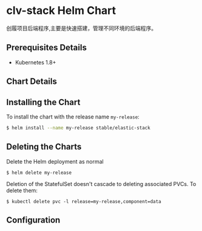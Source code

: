 # clv-stack Helm Chart

创履项目后端程序,主要是快速搭建，管理不同环境的后端程序。

## Prerequisites Details

* Kubernetes 1.8+

## Chart Details 

## Installing the Chart

To install the chart with the release name `my-release`:

```bash
$ helm install --name my-release stable/elastic-stack
```

## Deleting the Charts

Delete the Helm deployment as normal

```
$ helm delete my-release
```

Deletion of the StatefulSet doesn't cascade to deleting associated PVCs. To delete them:

```
$ kubectl delete pvc -l release=my-release,component=data
```

## Configuration
